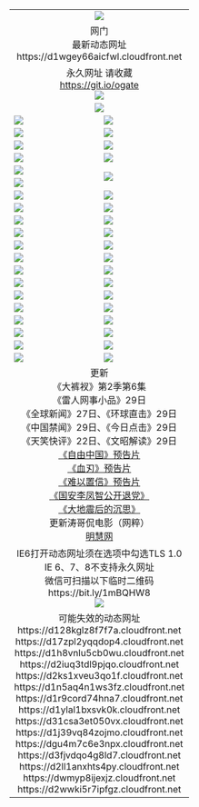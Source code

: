 ﻿<table>
  <tr></tr>
  <tr><td colspan=2 align=center><img src="https://d1wgey66aicfwl.cloudfront.net/Up/oGate.jpg" /></td></tr>
  <tr><td colspan=2 align=center>网门<br>最新动态网址
<br>https://d1wgey66aicfwl.cloudfront.net
    </td>
  </tr>
  <tr>
    <td colspan=2 align=center>永久网址 请收藏<br/><a href="https://git.io/ogate" target="_blank">https://git.io/ogate</a><br/><a href="https://d1wgey66aicfwl.cloudfront.net/Up/0WMGDL2.png" target="_blank"><img src="https://d1wgey66aicfwl.cloudfront.net/Up/0WMGD2.png"/></a></td>
    <!--td align=center>临时网址 微信用<br/><a href="https://bit.ly/1mBQHW8" target="_blank">https://bit.ly/1mBQHW8</a><br/><a href="https://d1wgey66aicfwl.cloudfront.net/Up/0WMGDL3.png" target="_blank"><img src="https://d1wgey66aicfwl.cloudfront.net/Up/0WMGD3.png"/></a></td-->
  </tr>
  <tr>
    <td colspan=2 align=center><a href="https://d1wgey66aicfwl.cloudfront.net/ogUP.aspx?name=0oGate.apk" target="_blank"><img src="https://d1wgey66aicfwl.cloudfront.net/Up/0WMAZ.jpg" /></a></td>
  </tr>
  <tr>
    <td><a href="https://d1wgey66aicfwl.cloudfront.net/ogNice.aspx" target="_blank"><img src="https://d1wgey66aicfwl.cloudfront.net/Up/0WCYY.jpg" /></a></td>
    <td><a href="https://d1wgey66aicfwl.cloudfront.net/onCO.aspx?ob=600%E4%BA%8B%E7%89%A9&op=%E5%A2%9E%E5%88%A0%E6%94%B9&args=WH1~%23%E7%B1%BB%E5%9E%8B6%E6%96%B0%E9%97%BB%7c%23%E7%B1%BB%E5%9E%8B6%E8%AF%84%E8%AE%BA&mode=" target="_blank"><img src="https://d1wgey66aicfwl.cloudfront.net/Up/0WZTT.jpg" /></a></td> 
  </tr>
  <tr>
    <td><a href="https://d1wgey66aicfwl.cloudfront.net/ogDY.aspx" target="_blank"><img src="https://d1wgey66aicfwl.cloudfront.net/Up/0FK.jpg" /></a></td>
    <td><a href="https://d1wgey66aicfwl.cloudfront.net/ogST.aspx" target="_blank"><img src="https://d1wgey66aicfwl.cloudfront.net/Up/0ST.jpg" /></a></td> 
  </tr>
  <tr>
    <!--td rowspan=2><a href="https://d1wgey66aicfwl.cloudfront.net/ogUP.aspx?name=WJ.mp4&count=T:1,480P:1" target="_blank"><img src="https://d1wgey66aicfwl.cloudfront.net/Up/WJ.jpg" /></a></td-->
    <td><a href="https://d1wgey66aicfwl.cloudfront.net/ogUP.aspx?name=11DKC.mp4&count=T:2,2:6,1:16" target="_blank"><img src="https://d1wgey66aicfwl.cloudfront.net/Up/11DKC.jpg" /></a></td> 
    <td><div><a href="https://d1wgey66aicfwl.cloudfront.net/ogUP.aspx?name=LRWS.mp4&count=7B:8,6B:44,5A:10,5B:35,4A:14,4B:19,3A:10,3B:26,2A:16,2B:21,1A:23,1B:29&current=7B:8" target="_blank"><img src="https://d1wgey66aicfwl.cloudfront.net/Up/LRWS.jpg" /></a></td>
   </tr>
  <tr>
    <td><a href="https://d1wgey66aicfwl.cloudfront.net/ogUP.aspx?name=LRSH.mp4&count=W:13,2:10" target="_blank"><img src="https://d1wgey66aicfwl.cloudfront.net/Up/LRSH.jpg" /></a></td>
    <td><a href="https://d1wgey66aicfwl.cloudfront.net/ogUP.aspx?name=BYWXY.mp4" target="_blank"><img src="https://d1wgey66aicfwl.cloudfront.net/Up/BYWXY.jpg" /></a></td>
  </tr>
  <tr>
    <td><a href="https://d1wgey66aicfwl.cloudfront.net/ogUP.aspx?name=JQR.mp4&count=2" target="_blank"><img src="https://d1wgey66aicfwl.cloudfront.net/Up/JQR.jpg" /></a></td>   
    <td rowspan=2><a href="https://d1wgey66aicfwl.cloudfront.net/ogUP.aspx?name=JP.mp4&count=9" target="_blank"><img src="https://d1wgey66aicfwl.cloudfront.net/Up/JP.jpg" /></td>
  </tr>
  <tr>
    <td><a href="https://d1wgey66aicfwl.cloudfront.net/ogUP.aspx?name=WH.mp4" target="_blank"><img src="https://d1wgey66aicfwl.cloudfront.net/Up/WH.jpg" /></a></td>
  </tr>
  <tr>
    <td><a href="https://d1wgey66aicfwl.cloudfront.net/ogUP.aspx?name=SSZJ.mp4&count=SP:6,480P:8" target="_blank"><img src="https://d1wgey66aicfwl.cloudfront.net/Up/SSZJ.jpg" /></a></td>
    <td><a href="https://d1wgey66aicfwl.cloudfront.net/ogUP.aspx?name=ZY.mp4&count=2015:16" target="_blank"><img src="https://d1wgey66aicfwl.cloudfront.net/Up/ZY.jpg" /></a</td>
  </tr>
  <tr>
    <td><a href="https://d1wgey66aicfwl.cloudfront.net/ogUP.aspx?name=XTFY.mp4&count=B:2,A:24" target="_blank"><img src="https://d1wgey66aicfwl.cloudfront.net/Up/XTFY.jpg" /></a></td>
    <td><a href="https://d1wgey66aicfwl.cloudfront.net/ogUP.aspx?name=1XQK.mp4&count=13" target="_blank"><img src="https://d1wgey66aicfwl.cloudfront.net/Up/1XQK.jpg" /></a</td>
  </tr>
  <tr>
    <td><a href="https://d1wgey66aicfwl.cloudfront.net/ogUP.aspx?name=1LYF.mp4&count=2" target="_blank"><img src="https://d1wgey66aicfwl.cloudfront.net/Up/1LYF0.jpg" /></a></td>
    <td><a href="https://d1wgey66aicfwl.cloudfront.net/ogUP.aspx?name=1ZGC.mp4&count=6" target="_blank"><img src="https://d1wgey66aicfwl.cloudfront.net/Up/1ZGC0.jpg" /></a></td>
  </tr>
  <tr>
    <td><a href="https://d1wgey66aicfwl.cloudfront.net/ogUP.aspx?name=1ZKM.mp4&count=3&current=3" target="_blank"><img src="https://d1wgey66aicfwl.cloudfront.net/Up/1ZKM0.jpg" /></a></td>  
    <td><a href="https://d1wgey66aicfwl.cloudfront.net/ogUP.aspx?name=1WWY.mp4&count=6&current=6" target="_blank"><img src="https://d1wgey66aicfwl.cloudfront.net/Up/1WWY0.jpg" /></a></td>
  </tr>
  <tr>
    <td><a href="https://d1wgey66aicfwl.cloudfront.net/ogUP.aspx?name=10JGY.mp4&count=3" target="_blank"><img src="https://d1wgey66aicfwl.cloudfront.net/Up/10JGY0.jpg" /></a></td>
    <td><a href="https://d1wgey66aicfwl.cloudfront.net/ogUP.aspx?name=10CYS.mp4&count=2" target="_blank"><img src="https://d1wgey66aicfwl.cloudfront.net/Up/10CYS0.jpg" /></a></td>
  </tr>
  <tr>
    <td><a href="https://d1wgey66aicfwl.cloudfront.net/ogUP.aspx?name=4SQQ.mp4&count=201602:20,201601:21&current=201602:20" target="_blank"><img src="https://d1wgey66aicfwl.cloudfront.net/Up/4SQQ0.jpg"/></a></td>
    <td><a href="https://d1wgey66aicfwl.cloudfront.net/ogUP.aspx?name=4SHQ.mp4&count=201602:27,201601:28&current=201602:27" target="_blank"><img src="https://d1wgey66aicfwl.cloudfront.net/Up/4SHQ0.jpg"/></a></td>
  </tr>
  <tr>
    <td><a href="https://d1wgey66aicfwl.cloudfront.net/ogUP.aspx?name=4SZG.mp4&count=201602:21,201601:23&current=201602:21" target="_blank"><img src="https://d1wgey66aicfwl.cloudfront.net/Up/4SZG0.jpg"/></a></td>
    <td><a href="https://d1wgey66aicfwl.cloudfront.net/ogUP.aspx?name=4SDJ.mp4&count=201602A:24,201602B:7,201601A:48,201601B:6&current=201602A:24" target="_blank"><img src="https://d1wgey66aicfwl.cloudfront.net/Up/4SDJ0.jpg"/></a></td>
  </tr>
  <tr>
    <td><a href="https://d1wgey66aicfwl.cloudfront.net/ogUP.aspx?name=4CTX.mp4&count=201602:3,201601:4&current=201602:3" target="_blank"><img src="https://d1wgey66aicfwl.cloudfront.net/Up/4CTX0.jpg"/></a></td>
    <td><a href="https://d1wgey66aicfwl.cloudfront.net/ogUP.aspx?name=4CWZ.mp4&count=201602:4,201601:4&current=201602:4" target="_blank"><img src="https://d1wgey66aicfwl.cloudfront.net/Up/4CWZ0.jpg"/></a></td>
  </tr>
  <tr>
    <td><a href="https://d1wgey66aicfwl.cloudfront.net/onUP.aspx?name=https://dwsfx5awq5vcc.cloudfront.net/" target="_blank"><img src="https://d1wgey66aicfwl.cloudfront.net/Up/0DTW.jpg"/></a></td>
    <td><a href="https://d1wgey66aicfwl.cloudfront.net/onUP.aspx?name=https://d240ns8up8earz.cloudfront.net/acenter/" target="_blank"><img src="https://d1wgey66aicfwl.cloudfront.net/Up/0TDW.jpg" /></a></td>
  </tr>
  <tr>
    <td><a href="https://d1wgey66aicfwl.cloudfront.net/onUP.aspx?name=https://d4508d6vomz2p.cloudfront.net/gb/nsc413.htm" target="_blank"><img src="https://d1wgey66aicfwl.cloudfront.net/Up/0DJY.jpg" /></a></td>
    <td><a href="https://d1wgey66aicfwl.cloudfront.net/onUP.aspx?name=https://d3bxwq7vzudb5l.cloudfront.net/xtr/gb/prog204.html" target="_blank"><img src="https://d1wgey66aicfwl.cloudfront.net/Up/0XTR.jpg" /></a></td>
  </tr>
  <tr>
    <td><a href="https://d1wgey66aicfwl.cloudfront.net/onUP.aspx?name=https://d3aj00iefsmfgc.cloudfront.net/" target="_blank"><img src="https://d1wgey66aicfwl.cloudfront.net/Up/0MHW.jpg" /></a></td>
    <td><a href="https://d1wgey66aicfwl.cloudfront.net/onUP.aspx?name=https://d1lcj91uv80klr.cloudfront.net/" target="_blank"><img src="https://d1wgey66aicfwl.cloudfront.net/Up/0ZJW.jpg" /></a></td>
  </tr>
  <tr>
    <td><a href="https://d1wgey66aicfwl.cloudfront.net/ogUP.aspx?name=0FG.zip" target="_blank"><img src="https://d1wgey66aicfwl.cloudfront.net/Up/0FG.jpg" /></a></td>
    <td><a href="https://d1wgey66aicfwl.cloudfront.net/ogUP.aspx?name=0FGA.apk" target="_blank"><img src="https://d1wgey66aicfwl.cloudfront.net/Up/0FGA.jpg" /></a></td>
  </tr>
  <tr>
    <td><a href="https://d1wgey66aicfwl.cloudfront.net/ogUP.aspx?name=0U.zip" target="_blank"><img src="https://d1wgey66aicfwl.cloudfront.net/Up/0U.jpg" /></a></td>
    <td><a href="https://d1wgey66aicfwl.cloudfront.net/ogUP.aspx?name=0UA.apk" target="_blank"><img src="https://d1wgey66aicfwl.cloudfront.net/Up/0UA.jpg" /></a></td>
  </tr>
  <tr>
    <td><a href="https://d1wgey66aicfwl.cloudfront.net/ogUP.aspx?name=0iPPOTV.zip" target="_blank"><img src="https://d1wgey66aicfwl.cloudfront.net/Up/0iPPOTV.jpg" /></a></td>
    <td><a href="https://d1wgey66aicfwl.cloudfront.net/ogUP.aspx?name=0iNTD.apk" target="_blank"><img src="https://d1wgey66aicfwl.cloudfront.net/Up/0iNTD.jpg" /></a></td>
  </tr>
  <tr>
    <td colspan=2 align=center>更新<br>
      《大裤衩》第2季第6集<br>
      《雷人网事小品》29日<br>
      《全球新闻》27日、《环球直击》29日<br>
      《中国禁闻》29日、《今日点击》29日<br>
      《天笑快评》22日、《文昭解读》29日<br>
      <a href="https://d1wgey66aicfwl.cloudfront.net/ogUP.aspx?name=11ZYZG0.mp4" target="_blank">《自由中国》预告片</a><br>
      <a href="https://d1wgey66aicfwl.cloudfront.net/ogUP.aspx?name=11XR.mp4" target="_blank">《血刃》预告片</a><br>
      <a href="https://d1wgey66aicfwl.cloudfront.net/ogUP.aspx?name=11NYZX.mp4&count=2" target="_blank">《难以置信》预告片</a><br>
      <a href="https://d1wgey66aicfwl.cloudfront.net/ogUP.aspx?name=4LFZ.mp4" target="_blank">《国安李凤智公开退党》</a><br>
      <a href="https://d1wgey66aicfwl.cloudfront.net/ogUP.aspx?name=4DDZHDCS.mp4" target="_blank">《大地震后的沉思》</a><br>
      更新涛哥侃电影（网粹）<br>
      <a href="https://d1wgey66aicfwl.cloudfront.net/onUP.aspx?name=https://www.minghui.org/" target="_blank">明慧网</a></td>
    </td>
  </tr>
  <tr>
    <td colspan=2 align=center>IE6打开动态网址须在选项中勾选TLS 1.0<br/>IE 6、7、8不支持永久网址<br/>
      微信可扫描以下临时二维码<br/>https://bit.ly/1mBQHW8<br/><a href="https://d1wgey66aicfwl.cloudfront.net/Up/0WMGDL3.png" target="_blank"><img src="https://d1wgey66aicfwl.cloudfront.net/Up/0WMGD3.png"/></a><br>
  </tr>
  <tr>
    <td colspan=2 align=center>可能失效的动态网址
<br>https://d128kglz8f7f7a.cloudfront.net
<br>https://d17zpl2yqqdop4.cloudfront.net
<br>https://d1h8vnlu5cb0wu.cloudfront.net
<br>https://d2iuq3tdl9pjqo.cloudfront.net
<br>https://d2ks1xveu3qo1f.cloudfront.net
<br>https://d1n5aq4n1ws3fz.cloudfront.net
<br>https://d1r9cord74hna7.cloudfront.net
<br>https://d1ylal1bxsvk0k.cloudfront.net
<br>https://d31csa3et050vx.cloudfront.net
<br>https://d1j39vq84zojmo.cloudfront.net
<br>https://dgu4m7c6e3npx.cloudfront.net
<br>https://d3fjvdqo4g8ld7.cloudfront.net
<br>https://d2ll1anxhts4py.cloudfront.net
<br>https://dwmyp8ijexjz.cloudfront.net
<br>https://d2wwki5r7ipfgz.cloudfront.net
    </td>
  </tr>
</table>
